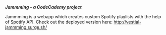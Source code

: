 ***Jammming - a CodeCademy project***

Jammming is a webapp which creates custom Spotify playlists with the help of Spotify API. 
Check out the deployed version here: http://vestial-jammming.surge.sh/